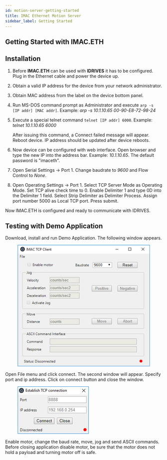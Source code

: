 ```yaml
---
id: motion-server-getting-started
title: IMAC Ethernet Motion Server
sidebar_label: Getting Started
---
```


## Getting Started with IMAC.ETH



## Installation

1. Before **IMAC.ETH** can be used with **IDRIVES** it has to be configured. Plug in the Ethernet cable and power the device up.

2. Obtain a valid IP address for the device from your network administrator.

3. Obtain MAC address from the label on the device bottom panel.

4. Run MS-DOS command prompt as Administrator and execute `arp -s [IP addr] [MAC addr]`. Example: *arp -s 10.1.10.65 00-90-E8-72-98-24*

5. Execute a special telnet command `telnet [IP addr] 6000`.
Example: *telnet 10.1.10.65 6000*
    
    After issuing this command, a Connect failed message will appear. Reboot device. IP address should be updated after device reboots.

6. Now device can be configured with web interface. Open browser and type the new IP into the address bar. Example: *10.1.10.65*. The default password is "imaceth".

7. Open Serial Settings -> Port 1. Change baudrate to *9600* and Flow Control to *None*.

8. Open Operating Settings -> Port 1. Select TCP Server Mode as Operating Mode. Set TCP alive check time to 0. Enable Delimiter 1 and type 0D into the Delimiter 1 field. Select Strip Delimiter as Delimiter Process. Assign port number 5000 as Local TCP port. Press submit.

Now IMAC.ETH is configured and ready to communicate with IDRIVES.

## Testing with Demo Application

Download, install and run Demo Application. The following window appears.

<figure>
  <img src="assets/eth/imac-ethernet-motion-server.jpg" alt="IMAC ETHERNET MOTION SERVER" />
</figure>

Open File menu and click connect. The second window will appear. Specify port and ip address. Click on connect button and close the window.

<figure>
  <img src="assets/eth/connection.jpg" alt="IMAC ETHERNET MOTION SERVER CONNECTION" />
</figure>

Enable motor, change the baud rate, move, jog and send ASCII commands.
Before closing application disable motor, be sure that the motor does not hold a payload and turning motor off is safe.